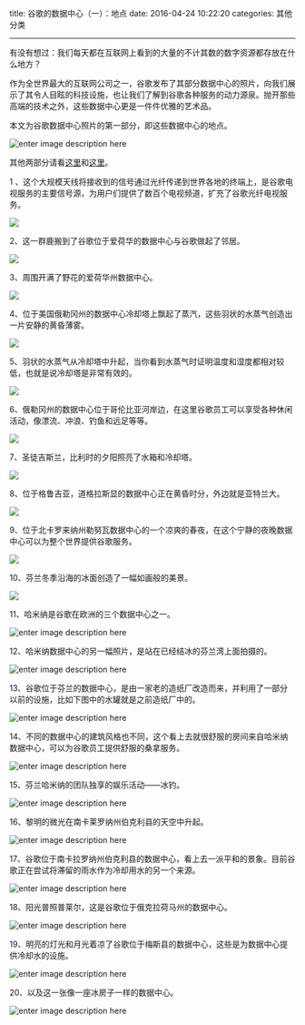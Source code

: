 title: 谷歌的数据中心（一）：地点
date: 2016-04-24 10:22:20
categories: 其他分类

---

有没有想过：我们每天都在互联网上看到的大量的不计其数的数字资源都存放在什么地方？

<!--more-->

作为全世界最大的互联网公司之一，谷歌发布了其部分数据中心的照片，向我们展示了其令人目眩的科技设施，也让我们了解到谷歌各种服务的动力源泉。抛开那些高端的技术之外，这些数据中心更是一件件优雅的艺术品。

本文为谷歌数据中心照片的第一部分，即这些数据中心的地点。

![enter image description here](http://7xq5up.com1.z0.glb.clouddn.com/2016-04-24_101043.png)

其他两部分请看[这里](http://www.yanzhiwei.me/2016/04/24/google-data-center-tech/)和[这里](http://www.yanzhiwei.me/2016/04/24/google-data-center-people/)。

1 、这个大规模天线将接收到的信号通过光纤传递到世界各地的终端上，是谷歌电视服务的主要信号源，为用户们提供了数百个电视频道，扩充了谷歌光纤电视服务。

![](http://7xq5up.com1.z0.glb.clouddn.com/places/google-datacenter-places-01.jpg)

2、这一群鹿搬到了谷歌位于爱荷华的数据中心与谷歌做起了邻居。

![](http://7xq5up.com1.z0.glb.clouddn.com/places/google-datacenter-places-02.jpg)

3、周围开满了野花的爱荷华州数据中心。

![](http://7xq5up.com1.z0.glb.clouddn.com/places/google-datacenter-places-03.jpg)

4、位于美国俄勒冈州的数据中心冷却塔上飘起了蒸汽，这些羽状的水蒸气创造出一片安静的黄昏薄雾。

![](http://7xq5up.com1.z0.glb.clouddn.com/places/google-datacenter-places-04.jpg)

5、羽状的水蒸气从冷却塔中升起，当你看到水蒸气时证明温度和湿度都相对较低，也就是说冷却塔是非常有效的。

![](http://7xq5up.com1.z0.glb.clouddn.com/places/google-datacenter-places-05.jpg)

6、俄勒冈州的数据中心位于哥伦比亚河岸边，在这里谷歌员工可以享受各种休闲活动，像漂流、冲浪、钓鱼和远足等等。

![](http://7xq5up.com1.z0.glb.clouddn.com/places/google-datacenter-places-06.jpg)

7、圣徒吉斯兰，比利时的夕阳照亮了水箱和冷却塔。

![](http://7xq5up.com1.z0.glb.clouddn.com/places/google-datacenter-places-07.jpg)

8、位于格鲁吉亚，道格拉斯显的数据中心正在黄昏时分，外边就是亚特兰大。

![](http://7xq5up.com1.z0.glb.clouddn.com/places/google-datacenter-places-08.jpg)

9、位于北卡罗来纳州勒努瓦数据中心的一个凉爽的春夜，在这个宁静的夜晚数据中心可以为整个世界提供谷歌服务。

![](http://7xq5up.com1.z0.glb.clouddn.com/places/google-datacenter-places-10.jpg)

10、芬兰冬季沿海的冰面创造了一幅如画般的美景。

![](http://7xq5up.com1.z0.glb.clouddn.com/places%2Fgoogle-datacenter-places-11.jpg)

11、哈米纳是谷歌在欧洲的三个数据中心之一。

![enter image description here](http://7xq5up.com1.z0.glb.clouddn.com/places/google-datacenter-places-12.jpg)

12、哈米纳数据中心的另一幅照片，是站在已经结冰的芬兰湾上面拍摄的。

![enter image description here](http://7xq5up.com1.z0.glb.clouddn.com/places/google-datacenter-places-13.jpg)

13、谷歌位于芬兰的数据中心，是由一家老的造纸厂改造而来，并利用了一部分以前的设施，比如下图中的水罐就是之前造纸厂中的。

![enter image description here](http://7xq5up.com1.z0.glb.clouddn.com/places/google-datacenter-places-14.jpg)

14、不同的数据中心的建筑风格也不同，这个看上去就很舒服的房间来自哈米纳数据中心，可以为谷歌员工提供舒服的桑拿服务。

![enter image description here](http://7xq5up.com1.z0.glb.clouddn.com/places/google-datacenter-places-15.jpg)

15、芬兰哈米纳的团队独享的娱乐活动——冰钓。

![enter image description here](http://7xq5up.com1.z0.glb.clouddn.com/places/google-datacenter-places-16.jpg)

16、黎明的微光在南卡莱罗纳州伯克利县的天空中升起。

![enter image description here](http://7xq5up.com1.z0.glb.clouddn.com/places/google-datacenter-places-17.jpg)

17、谷歌位于南卡拉罗纳州伯克利县的数据中心，看上去一派平和的景象。目前谷歌正在尝试将滞留的雨水作为冷却用水的另一个来源。

![enter image description here](http://7xq5up.com1.z0.glb.clouddn.com/places/google-datacenter-places-18.jpg)

18、阳光普照普莱尔，这是谷歌位于俄克拉荷马州的数据中心。

![enter image description here](http://7xq5up.com1.z0.glb.clouddn.com/places/google-datacenter-places-19.jpg)

19、明亮的灯光和月光着凉了谷歌位于梅斯县的数据中心，这些是为数据中心提供冷却水的设施。

![enter image description here](http://7xq5up.com1.z0.glb.clouddn.com/places/google-datacenter-places-20.jpg)

20、以及这一张像一座冰房子一样的数据中心。

![enter image description here](http://7xq5up.com1.z0.glb.clouddn.com/places/google-datacenter-places-09.jpg)

